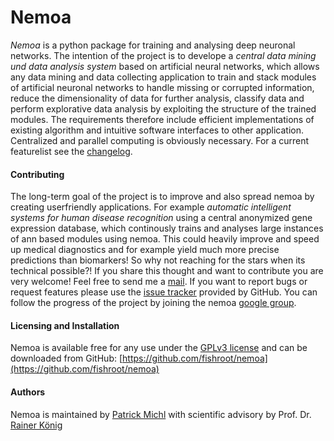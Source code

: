 Nemoa
========

*Nemoa* is a python package for training and analysing deep neuronal networks. The intention of the project is to develope a *central data mining und data analysis system* based on artificial neural networks, which allows any data mining and data collecting application to train and stack modules of artificial neuronal networks to handle missing or corrupted information, reduce the dimensionality of data for further analysis, classify data and perform explorative data analysis by exploiting the structure of the trained modules. The requirements therefore include efficient implementations of existing algorithm and intuitive software interfaces to other application. Centralized and parallel computing is obviously necessary. For a current featurelist see the [changelog](https://github.com/fishroot/metapath/blob/master/changelog.md).

#### Contributing ####
The long-term goal of the project is to improve and also spread nemoa by creating userfriendly applications. For example *automatic intelligent systems for human disease recognition* using a central anonymized gene expression database, which continously trains and analyses large instances of ann based modules using nemoa. This could heavily improve and speed up medical diagnostics and for example yield much more precise predictions than biomarkers! So why not reaching for the stars when its technical possible?! If you share this thought and want to contribute you are very welcome! Feel free to send me a [mail](https://www.mathi.uni-heidelberg.de/~pmichl/). If you want to report bugs or request features please use the [issue tracker](https://github.com/fishroot/nemoa/issues) provided by GitHub. You can follow the progress of the project by joining the nemoa [google group](http://groups.google.com/group/nemoa).

#### Licensing and Installation ####
Nemoa is available free for any use under the [GPLv3 license](https://www.gnu.org/licenses/gpl.html) and can be downloaded from GitHub: [https://github.com/fishroot/nemoa](https://github.com/fishroot/nemoa)

#### Authors ####
Nemoa is maintained by [Patrick Michl](https://www.mathi.uni-heidelberg.de/~pmichl/) with
scientific advisory by Prof. Dr. [Rainer König](http://ibios.dkfz.de/tbi/index.php/network-modeling/people/34-koenig)
